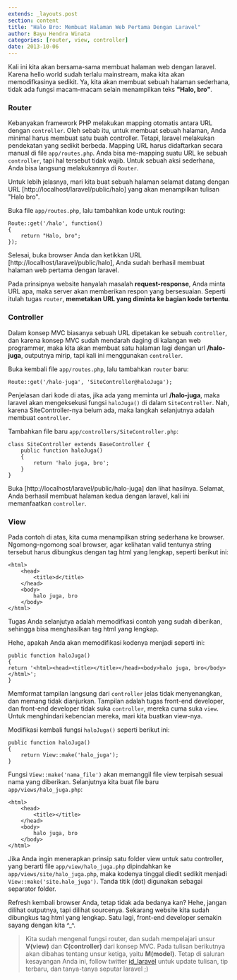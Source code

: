 ```yaml
---
extends: _layouts.post
section: content
title: "Halo Bro: Membuat Halaman Web Pertama Dengan Laravel"
author: Bayu Hendra Winata
categories: [router, view, controller]
date: 2013-10-06
---
```


Kali ini kita akan bersama-sama membuat halaman web dengan laravel. Karena hello world sudah terlalu mainstream, maka kita akan memodifkasinya sedikit. Ya, kita akan membuat sebuah halaman sederhana, tidak ada fungsi macam-macam selain menampilkan teks
**"Halo, bro"**.

### Router

Kebanyakan framework PHP melakukan mapping otomatis antara URL dengan `controller`. Oleh sebab itu, untuk membuat sebuah halaman, Anda minimal harus membuat satu buah controller. Tetapi, laravel melakukan pendekatan yang sedikit berbeda. Mapping URL harus didaftarkan secara manual di file `app/routes.php`. Anda bisa me-mapping suatu URL ke sebuah `controller`, tapi hal tersebut tidak wajib. Untuk sebuah aksi sederhana, Anda bisa langsung melakukannya di `Router`.

Untuk lebih jelasnya, mari kita buat sebuah halaman selamat datang dengan URL [http://localhost/laravel/public/halo] yang akan menampilkan tulisan "Halo bro".

Buka file `app/routes.php`, lalu tambahkan kode untuk routing:


    Route::get('/halo', function()
    {
        return "Halo, bro";
    });

Selesai, buka browser Anda dan ketikkan URL [http://localhost/laravel/public/halo], Anda sudah berhasil membuat halaman web pertama dengan laravel.

Pada prinsipnya website hanyalah masalah **request-response**, Anda minta URL apa, maka server akan memberikan respon yang bersesuaian. Seperti itulah tugas `router`, **memetakan URL yang diminta ke bagian kode tertentu**.

### Controller

Dalam konsep MVC biasanya sebuah URL dipetakan ke sebuah `controller`, dan karena konsep MVC sudah mendarah daging di kalangan web programmer, maka kita akan membuat satu halaman lagi dengan url **/halo-juga**, outputnya mirip, tapi kali ini menggunakan `controller`.

Buka kembali file `app/routes.php`, lalu tambahkan `router` baru:

    Route::get('/halo-juga', 'SiteController@haloJuga');


Penjelasan dari kode di atas, jika ada yang meminta url **/halo-juga**, maka laravel akan mengeksekusi fungsi `haloJuga()` di dalam `SiteController`. Nah, karena SiteController-nya belum ada, maka langkah selanjutnya adalah membuat `controller`.

Tambahkan file baru `app/controllers/SiteController.php`:

    class SiteController extends BaseController {
        public function haloJuga()
        {
            return 'halo juga, bro';
        }
    }

Buka [http://localhost/laravel/public/halo-juga] dan lihat hasilnya. Selamat, Anda berhasil membuat halaman kedua dengan laravel, kali ini memanfaatkan `controller`.

### View

Pada contoh di atas, kita cuma menampilkan string sederhana ke browser. Ngomong-ngomong soal browser, agar kelihatan valid tentunya string tersebut harus dibungkus dengan tag html yang lengkap, seperti berikut ini:

    <html>
        <head>
            <title>d</title>
        </head>
        <body>
            halo juga, bro
        </body>
    </html>


Tugas Anda selanjutya adalah memodifkasi contoh yang sudah diberikan, sehingga bisa menghasilkan tag html yang lengkap.

Hehe, apakah Anda akan memodifikasi kodenya menjadi seperti ini:

    public function haloJuga()
    {
    return '<html><head><title></title></head><body>halo juga, bro</body></html>';
    }

Memformat tampilan langsung dari `controller` jelas tidak menyenangkan, dan memang tidak dianjurkan. Tampilan adalah tugas front-end developer, dan front-end developer tidak suka `controller`, mereka cuma suka `view`. Untuk menghindari kebencian mereka, mari kita buatkan view-nya.

Modifikasi kembali fungsi `haloJuga()` seperti berikut ini:

    public function haloJuga()
    {
    	return View::make('halo_juga');
    }

Fungsi `View::make('nama_file')` akan memanggil file view terpisah sesuai nama yang diberikan. Selanjutnya kita buat file baru `app/views/halo_juga.php`:

    <html>
        <head>
            <title></title>
        </head>
        <body>
            halo juga, bro
        </body>
    </html>

Jika Anda ingin menerapkan prinsip satu folder view untuk satu controller, yang berarti file `app/view/halo_juga.php` dipindahkan ke `app/views/site/halo_juga.php`, maka kodenya tinggal diedit sedikit menjadi `View::make('site.halo_juga')`. Tanda titik (dot) digunakan sebagai separator folder.

Refresh kembali browser Anda, tetap tidak ada bedanya kan? Hehe, jangan dilihat outputnya, tapi dilihat sourcenya. Sekarang website kita sudah dibungkus tag html yang lengkap. Satu lagi, front-end developer semakin sayang dengan kita ^_^.

> Kita sudah mengenal fungsi router, dan sudah mempelajari unsur **V(view)** dan **C(controller)** dari konsep MVC. Pada tulisan berikutnya akan dibahas tentang unsur ketiga, yaitu **M(model)**. Tetap di saluran kesayangan Anda ini, follow twitter [id_laravel](http://twitter.com/id_laravel) untuk update tulisan, tip terbaru, dan tanya-tanya seputar laravel ;)
